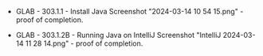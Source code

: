 * GLAB - 303.1.1 - Install Java
    Screenshot "2024-03-14 10 54 15.png" - proof of completion.

* GLAB - 303.1.2B - Running Java on IntelliJ
    Screenshot "IntelliJ 2024-03-14 11 28 14.png" - proof of completion.
